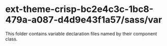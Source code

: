 # ext-theme-crisp-bc2e4c3c-1bc8-479a-a087-d4d9e43f1a57/sass/var

This folder contains variable declaration files named by their component class.
